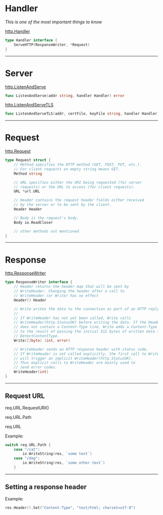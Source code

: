 # Handler

*This is one of the most important things to know*

[http.Handler](https://godoc.org/net/http#Handler)
``` Go
type Handler interface {
    ServeHTTP(ResponseWriter, *Request)
}
```

***

# Server

[http.ListenAndServe](https://godoc.org/net/http#ListenAndServe)
``` Go
func ListenAndServe(addr string, handler Handler) error
```

[http.ListenAndServeTLS](https://godoc.org/net/http#ListenAndServeTLS)
``` Go
func ListenAndServeTLS(addr, certFile, keyFile string, handler Handler) error
```

***

# Request

[http.Request](https://godoc.org/net/http#Request)
``` Go 
type Request struct {
    // Method specifies the HTTP method (GET, POST, PUT, etc.).
    // For client requests an empty string means GET.
    Method string

    // URL specifies either the URI being requested (for server
    // requests) or the URL to access (for client requests).
    URL *url.URL

    // Header contains the request header fields either received
    // by the server or to be sent by the client.
    Header Header

    // Body is the request's body.
    Body io.ReadCloser

	// other methods not mentioned
}
```

***

# Response

[http.ResponseWriter](https://godoc.org/net/http#ResponseWriter)
``` Go
type ResponseWriter interface {
    // Header returns the header map that will be sent by
    // WriteHeader. Changing the header after a call to
    // WriteHeader (or Write) has no effect 
    Header() Header

    // Write writes the data to the connection as part of an HTTP reply.
    //
    // If WriteHeader has not yet been called, Write calls
    // WriteHeader(http.StatusOK) before writing the data. If the Header
    // does not contain a Content-Type line, Write adds a Content-Type set
    // to the result of passing the initial 512 bytes of written data to
    // DetectContentType.
    Write([]byte) (int, error)

    // WriteHeader sends an HTTP response header with status code.
    // If WriteHeader is not called explicitly, the first call to Write
    // will trigger an implicit WriteHeader(http.StatusOK).
    // Thus explicit calls to WriteHeader are mainly used to
    // send error codes.
    WriteHeader(int)
}
```

***

## Request URL

req.URL.RequestURI()

req.URL.Path

req.URL

Example:
``` Go
switch req.URL.Path {
	case "/cat":
		io.WriteString(res, `some text`)
	case "/dog":
		io.WriteString(res, `some other text`)
	}
```

***

## Setting a response header

Example:
``` Go
res.Header().Set("Content-Type", "text/html; charset=utf-8")
```
